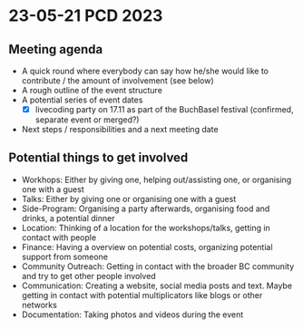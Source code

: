 # 23-05-21 PCD 2023

## Meeting agenda

- A quick round where everybody can say how he/she would like to contribute / the amount of involvement (see below)
- A rough outline of the event structure
- A potential series of event dates
  - [x] livecoding party on 17.11 as part of the BuchBasel festival (confirmed, separate event or merged?)
- Next steps / responsibilities and a next meeting date

## Potential things to get involved

- Workhops: Either by giving one, helping out/assisting one, or organising one with a guest
- Talks: Either by giving one or organising one with a guest
- Side-Program: Organising a party afterwards, organising food and drinks, a potential dinner
- Location: Thinking of a location for the workshops/talks, getting in contact with people 
- Finance: Having a overview on potential costs, organizing potential support from someone
- Community Outreach: Getting in contact with the broader BC community and try to get other people involved
- Communication: Creating a website, social media posts and text. Maybe getting in contact with potential multiplicators like blogs or other networks
- Documentation: Taking photos and videos during the event
